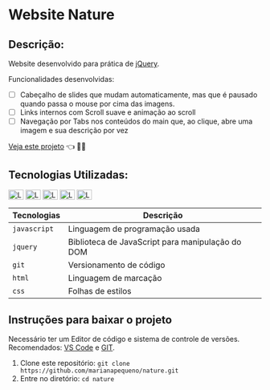 # Website Nature

## Descrição: 
Website desenvolvido para prática de [jQuery](https://jquery.com/).

Funcionalidades desenvolvidas: 
* [ ] Cabeçalho de slides que mudam automaticamente, mas que é pausado quando passa o mouse por cima das imagens.
* [ ] Links internos com Scroll suave e animação ao scroll
* [ ] Navegação por Tabs nos conteúdos do main que, ao clique, abre uma imagem e sua descrição por vez

[Veja este projeto](https://link.com.br) :point_left: :woman_technologist:

## Tecnologias Utilizadas:
<div>
  <a href="https://developer.mozilla.org/pt-BR/docs/Web/JavaScript"><img align="center" alt="Logo JavaScript" height="20" width="30" src="https://cdn.jsdelivr.net/gh/devicons/devicon/icons/javascript/javascript-original.svg" /></a>
  <a href="https://jquery.com/"><img align="center" alt="Logo do jQuery" height="20" width="30" src="https://cdn.jsdelivr.net/gh/devicons/devicon/icons/jquery/jquery-plain.svg" /></a>
  <a href="https://git-scm.com/"><img align="center" alt="Logo do Git" height="20" width="30" src="https://cdn.jsdelivr.net/gh/devicons/devicon/icons/git/git-plain.svg" /></a>
  <a href="https://www.w3.org/standards/webdesign/htmlcss"><img align="center" alt="Logo HTML" height="20" width="30" src="https://cdn.jsdelivr.net/gh/devicons/devicon/icons/html5/html5-plain.svg"/></a>
  <a href="https://www.w3.org/standards/webdesign/htmlcss"><img align="center" alt="Logo CSS" height="20" width="30" src="https://cdn.jsdelivr.net/gh/devicons/devicon/icons/css3/css3-plain.svg" /></a>
</div>

| Tecnologias | Descrição |
| --- | --- |
| `javascript` | Linguagem de programação usada|
| `jquery` | Biblioteca de JavaScript para manipulação do DOM|
| `git` | Versionamento de código|
| `html` | Linguagem de marcação|
| `css` | Folhas de estilos|

## Instruções para baixar o projeto
Necessário ter um Editor de código e sistema de controle de versões. Recomendados: [VS Code](https://code.visualstudio.com/download) e [GIT](https://git-scm.com/downloads).

1. Clone este repositório: `git clone https://github.com/marianapequeno/nature.git`
2. Entre no diretório: `cd nature`
